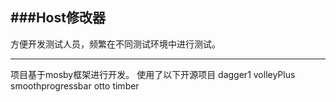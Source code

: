###Host修改器
---

方便开发测试人员，频繁在不同测试环境中进行测试。


---
项目基于mosby框架进行开发。
使用了以下开源项目
dagger1
volleyPlus
smoothprogressbar
otto
timber



